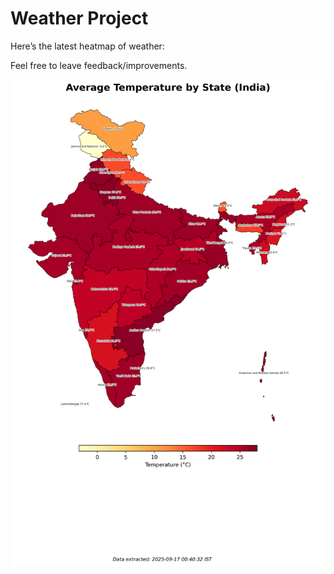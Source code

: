 # Weather Project

Here’s the latest heatmap of weather:

Feel free to leave feedback/improvements.

![India Heatmap](docs/assets/india_heatmap.png?v=C9B62A)

